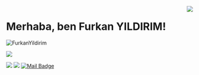 <img align='right' src="https://github-readme-stats.vercel.app/api?username=FurkanYildirim&show_icons=true">

# Merhaba, ben Furkan YILDIRIM! 
<p align="left"> <img src="https://komarev.com/ghpvc/?username=FurkanYildirim" alt="FurkanYildirim" /> </p>

[![](https://img.shields.io/github/followers/FurkanYildirim?style=social)](https://www.github.com/FurkanYildirim)


[![](https://img.shields.io/badge/linkedin-%230077B5.svg?&style=for-the-badge&logo=linkedin&logoColor=white)](https://www.linkedin.com/in/furkanyildirim34/)
[![](https://img.shields.io/badge/instagram-%23E4405F.svg?&style=for-the-badge&logo=instagram&logoColor=white)](https://instagram.com/frkn.jpg)
[![Mail Badge](https://img.shields.io/badge/furkanyildirim@yahoo.com-c14438?style=for-the-badge&logo=Gmail&logoColor=white&link=mailto:furkanyildirim@yahoo.com)](mailto:furkanyildirim@yahoo.com)
